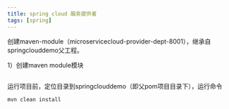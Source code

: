 ```yaml
---
title: spring cloud 服务提供者
tags: [spring]
---
```


创建maven-module（microservicecloud-provider-dept-8001），继承自springclouddemo父工程。

1）创建maven module模块

```

```

运行项目前，定位目录到springclouddemo（即父pom项目目录下），运行命令

```
mvn clean install
```